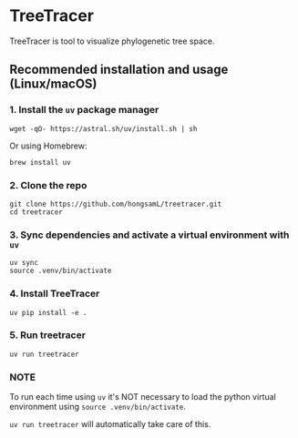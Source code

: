 # TreeTracer

TreeTracer is tool to visualize phylogenetic tree space.

## Recommended installation and usage (Linux/macOS)

### 1. Install the `uv` package manager

```
wget -qO- https://astral.sh/uv/install.sh | sh
```

Or using Homebrew:

```
brew install uv
```

### 2. Clone the repo

```
git clone https://github.com/hongsamL/treetracer.git
cd treetracer
```
### 3. Sync dependencies and activate a virtual environment with `uv`

```
uv sync
source .venv/bin/activate
```
### 4. Install TreeTracer
```
uv pip install -e .
```

### 5. Run treetracer

```
uv run treetracer
```

### NOTE

To run each time using `uv` it's NOT necessary to load the python virtual environment using `source .venv/bin/activate`. 

`uv run treetracer` will automatically take care of this.
